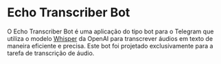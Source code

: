 # Echo Transcriber Bot
O Echo Transcriber Bot é uma aplicação do tipo bot para o Telegram que utiliza o modelo [Whisper](https://platform.openai.com/docs/models/whisper) da OpenAI para transcrever áudios em texto de maneira eficiente e precisa. Este bot foi projetado exclusivamente para a tarefa de transcrição de áudio.